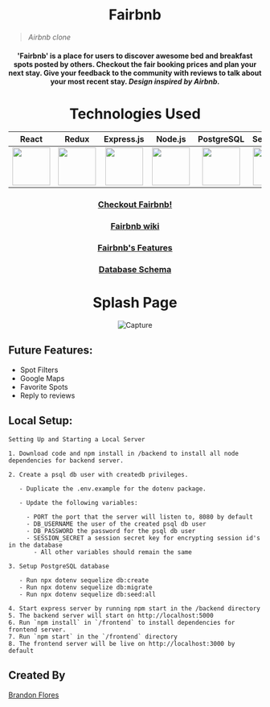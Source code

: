 <div align="center">
  
# Fairbnb
 
</div>

> *Airbnb clone*

<div align="center">
 
#### 'Fairbnb' is a place for users to discover awesome bed and breakfast spots posted by others. Checkout the fair booking prices and plan your next stay. Give your feedback to the community with reviews to talk about your most recent stay. *Design inspired by Airbnb.*

</div>
 
<div align="center">
  
# Technologies Used

</div>

<div align="center">
  
| React | Redux | Express.js | Node.js | PostgreSQL | Sequelize |
|:-----:|:-----:|:-------:|------------|:----------:|:---------:|
|<a href="https://reactjs.org/"><img src='https://cdn.jsdelivr.net/gh/devicons/devicon/icons/react/react-original.svg' width="75" height="75" /></a>|<a href='https://redux.js.org/'><img src="https://cdn.jsdelivr.net/gh/devicons/devicon/icons/redux/redux-original.svg" width="75" height="75" /></a>|<a href='https://expressjs.com/'><img src="https://cdn.jsdelivr.net/gh/devicons/devicon/icons/express/express-original.svg" width="75" height="75"/></a>|<a href='https://nodejs.org/en/'><img src="https://cdn.jsdelivr.net/gh/devicons/devicon/icons/nodejs/nodejs-original.svg" width="75" height="75" /></a>|<a href='https://www.postgresql.org/'><img src="https://cdn.jsdelivr.net/gh/devicons/devicon/icons/postgresql/postgresql-original.svg" width="75" height="75" /></a>|<a href='https://sequelize.org/'><img src="https://cdn.jsdelivr.net/gh/devicons/devicon/icons/sequelize/sequelize-original.svg"  width="75" height="75"  /></a>|

 
### [Checkout Fairbnb!](https://bflores-fairbnb.herokuapp.com/)
### [Fairbnb wiki](https://github.com/brandonflores647/Fairbnb/wiki)
### [Fairbnb's Features](https://github.com/brandonflores647/Fairbnb/wiki/Features)
### [Database Schema](https://github.com/brandonflores647/Fairbnb/wiki/Database-Schema)

# Splash Page

![Capture](https://user-images.githubusercontent.com/100805072/177055701-f6b7783e-fea2-4eee-8af8-31edcc6a36e4.PNG)

</div>
 
## Future Features:
- Spot Filters
- Google Maps
- Favorite Spots
- Reply to reviews

## Local Setup:
```
Setting Up and Starting a Local Server

1. Download code and npm install in /backend to install all node dependencies for backend server.

2. Create a psql db user with createdb privileges.

   - Duplicate the .env.example for the dotenv package.

   - Update the following variables:

     - PORT the port that the server will listen to, 8080 by default
     - DB_USERNAME the user of the created psql db user
     - DB_PASSWORD the password for the psql db user
     - SESSION_SECRET a session secret key for encrypting session id's in the database
       - All other variables should remain the same

3. Setup PostgreSQL database

   - Run npx dotenv sequelize db:create
   - Run npx dotenv sequelize db:migrate
   - Run npx dotenv sequelize db:seed:all

4. Start express server by running npm start in the /backend directory
5. The backend server will start on http://localhost:5000
6. Run `npm install` in `/frontend` to install dependencies for frontend server.
7. Run `npm start` in the `/frontend` directory
8. The frontend server will be live on http://localhost:3000 by default
```

## Created By
[Brandon Flores](https://github.com/brandonflores647)
